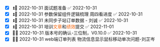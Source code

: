 - [x] ⏫📅 2022-10-31 面试题准备 ✅ 2022-10-31
- [x] ⏫📅 2022-10-31 参数保留组件逻辑梳理 周四看进度 ✅ 2022-10-31
- [x] ⏫📅 2022-10-31 未同步子站订单数据  - 刘诚 ✅ 2022-10-31
- [x] ⏫📅 2022-10-31  培训<font color=#F36208>文章</font>和<font color=#F36208>绩效</font>提交 ✅ 2022-11-01
- [x] 🔼📅 2022-10-31 版本号的确认-三位制，V0.10.0 ✅ 2022-10-31
- [x] 🔼📅 2022-10-31 web端订单列表 物流信息显示鼠标移动单次问题-刘芷岑
